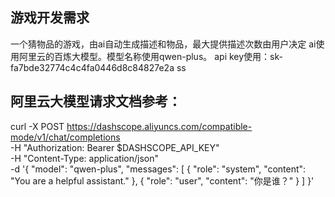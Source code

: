 ## 游戏开发需求

一个猜物品的游戏，由ai自动生成描述和物品，最大提供描述次数由用户决定
ai使用阿里云的百炼大模型。模型名称使用qwen-plus。
api key使用：sk-fa7bde32774c4c4fa0446d8c84827e2a
ss

## 阿里云大模型请求文档参考：
curl -X POST https://dashscope.aliyuncs.com/compatible-mode/v1/chat/completions \
-H "Authorization: Bearer $DASHSCOPE_API_KEY" \
-H "Content-Type: application/json" \
-d '{
    "model": "qwen-plus",
    "messages": [
        {
            "role": "system",
            "content": "You are a helpful assistant."
        },
        {
            "role": "user", 
            "content": "你是谁？"
        }
    ]
}'